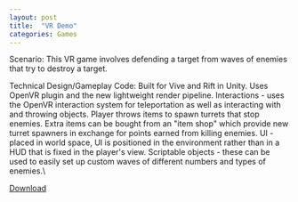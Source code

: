 ```yaml
---
layout: post
title:  "VR Demo"
categories: Games
---
```


Scenario: This VR game involves defending a target from waves of enemies that try to destroy a target.

Technical Design/Gameplay Code: 
Built for Vive and Rift in Unity.
Uses OpenVR plugin and the new lightweight render pipeline.
Interactions - uses the OpenVR interaction system for teleportation as well as interacting with and throwing objects.
Player throws items to spawn turrets that stop enemies. Extra items can be bought from an "item shop" which provide new turret spawners in exchange for points earned from killing enemies.
UI - placed in world space, UI is positioned in the environment rather than in a HUD that is fixed in the player's view.
Scriptable objects - these can be used to easily set up custom waves of different numbers and types of enemies.\\

[Download][VR-download]

[VR-download]: https://github.com/.......